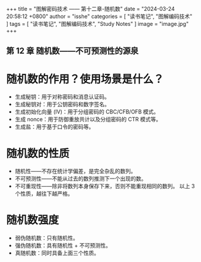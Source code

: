 +++
title = "图解密码技术 —— 第十二章-随机数"
date = "2024-03-24 20:58:12 +0800"
author = "isshe"
categories = [ "读书笔记", "图解编码技术" ]
tags = [ "读书笔记", "图解编码技术", "Study Notes" ]
image = "image.jpg"
+++


第 12 章 随机数——不可预测性的源泉
---

# 随机数的作用？使用场景是什么？
* 生成秘钥：用于对称密码和消息认证码。
* 生成秘钥对：用于公钥密码和数字签名。
* 生成初始化向量 (IV)：用于分组密码的 CBC/CFB/OFB 模式。
* 生成 nonce：用于防御重放共计以及分组密码的 CTR 模式等。
* 生成盐：用于基于口令的密码等。


# 随机数的性质
* 随机性——不存在统计学偏差，是完全杂乱的数列。
* 不可预测性——不能从过去的数列推测下一个出现的数。
* 不可重现性——除非将数列本身保存下来，否则不能重现相同的数列。
以上 3 个性质，越往下越严格。

# 随机数强度
* 弱伪随机数：只有随机性。
* 强伪随机数：具有随机性 + 不可预测性。
* 真随机数：同时具备上面三个性质。
